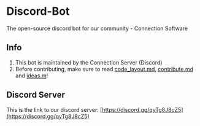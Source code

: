 # Discord-Bot
The open-source discord bot for our community - Connection Software

## Info
1. This bot is maintained by the Connection Server (Discord)
2. Before contributing, make sure to read [code_layout.md](.\code_layout.md), [contribute.md](./contribute.md) and [ideas.m](./ideas.md)!

## Discord Server
This is the link to our discord server: [https://discord.gg/qyTg8J8cZ5](https://discord.gg/qyTg8J8cZ5)